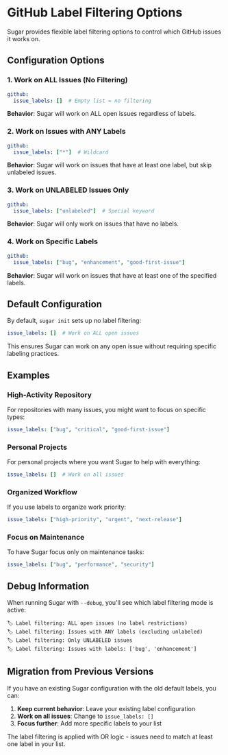 # GitHub Label Filtering Options

Sugar provides flexible label filtering options to control which GitHub issues it works on.

## Configuration Options

### 1. Work on ALL Issues (No Filtering)
```yaml
github:
  issue_labels: []  # Empty list = no filtering
```
**Behavior**: Sugar will work on ALL open issues regardless of labels.

### 2. Work on Issues with ANY Labels
```yaml
github:
  issue_labels: ["*"]  # Wildcard
```
**Behavior**: Sugar will work on issues that have at least one label, but skip unlabeled issues.

### 3. Work on UNLABELED Issues Only
```yaml
github:
  issue_labels: ["unlabeled"]  # Special keyword
```
**Behavior**: Sugar will only work on issues that have no labels.

### 4. Work on Specific Labels
```yaml
github:
  issue_labels: ["bug", "enhancement", "good-first-issue"]
```
**Behavior**: Sugar will work on issues that have at least one of the specified labels.

## Default Configuration

By default, `sugar init` sets up no label filtering:
```yaml
issue_labels: []  # Work on ALL open issues
```

This ensures Sugar can work on any open issue without requiring specific labeling practices.

## Examples

### High-Activity Repository
For repositories with many issues, you might want to focus on specific types:
```yaml
issue_labels: ["bug", "critical", "good-first-issue"]
```

### Personal Projects
For personal projects where you want Sugar to help with everything:
```yaml
issue_labels: []  # Work on all issues
```

### Organized Workflow
If you use labels to organize work priority:
```yaml
issue_labels: ["high-priority", "urgent", "next-release"]
```

### Focus on Maintenance
To have Sugar focus only on maintenance tasks:
```yaml
issue_labels: ["bug", "performance", "security"]
```

## Debug Information

When running Sugar with `--debug`, you'll see which label filtering mode is active:
```
🏷️ Label filtering: ALL open issues (no label restrictions)
🏷️ Label filtering: Issues with ANY labels (excluding unlabeled)
🏷️ Label filtering: Only UNLABELED issues
🏷️ Label filtering: Issues with labels: ['bug', 'enhancement']
```

## Migration from Previous Versions

If you have an existing Sugar configuration with the old default labels, you can:

1. **Keep current behavior**: Leave your existing label configuration
2. **Work on all issues**: Change to `issue_labels: []`
3. **Focus further**: Add more specific labels to your list

The label filtering is applied with OR logic - issues need to match at least one label in your list.